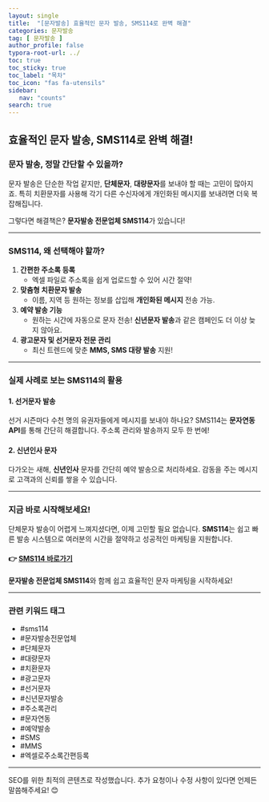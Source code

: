 ```yaml
---
layout: single
title:  "[문자발송] 효율적인 문자 발송, SMS114로 완벽 해결"
categories: 문자발송
tag: [ 문자발송 ]
author_profile: false
typora-root-url: ../
toc: true
toc_sticky: true
toc_label: "목차"
toc_icon: "fas fa-utensils" 
sidebar:
   nav: "counts"
search: true
---
```


## **효율적인 문자 발송, SMS114로 완벽 해결!**

### **문자 발송, 정말 간단할 수 있을까?**

문자 발송은 단순한 작업 같지만, **단체문자**, **대량문자**를 보내야 할 때는 고민이 많아지죠. 특히 치환문자를 사용해 각기 다른 수신자에게 개인화된 메시지를 보내려면 더욱 복잡해집니다.

그렇다면 해결책은? **문자발송 전문업체 SMS114**가 있습니다!

------

### **SMS114, 왜 선택해야 할까?**

1. **간편한 주소록 등록**
   - 엑셀 파일로 주소록을 쉽게 업로드할 수 있어 시간 절약!
2. **맞춤형 치환문자 발송**
   - 이름, 지역 등 원하는 정보를 삽입해 **개인화된 메시지** 전송 가능.
3. **예약 발송 기능**
   - 원하는 시간에 자동으로 문자 전송! **신년문자 발송**과 같은 캠페인도 더 이상 늦지 않아요.
4. **광고문자 및 선거문자 전문 관리**
   - 최신 트렌드에 맞춘 **MMS, SMS 대량 발송** 지원!

------

### **실제 사례로 보는 SMS114의 활용**

#### **1. 선거문자 발송**

선거 시즌마다 수천 명의 유권자들에게 메시지를 보내야 하나요?
 SMS114는 **문자연동 API**를 통해 간단히 해결합니다. 주소록 관리와 발송까지 모두 한 번에!

#### **2. 신년인사 문자**

다가오는 새해, **신년인사** 문자를 간단히 예약 발송으로 처리하세요.
 감동을 주는 메시지로 고객과의 신뢰를 쌓을 수 있습니다.

------

### **지금 바로 시작해보세요!**

단체문자 발송이 어렵게 느껴지셨다면, 이제 고민할 필요 없습니다.
 **SMS114**는 쉽고 빠른 발송 시스템으로 여러분의 시간을 절약하고 성공적인 마케팅을 지원합니다.

#### **👉 [SMS114 바로가기](https://sms114.co.kr/)**

**문자발송 전문업체 SMS114**와 함께 쉽고 효율적인 문자 마케팅을 시작하세요!

------

### **관련 키워드 태그**

- \#sms114
- \#문자발송전문업체
- \#단체문자
- \#대량문자
- \#치환문자
- \#광고문자
- \#선거문자
- \#신년문자발송
- \#주소록관리
- \#문자연동
- \#예약발송
- \#SMS
- \#MMS
- \#엑셀로주소록간편등록

------

SEO를 위한 최적의 콘텐츠로 작성했습니다. 추가 요청이나 수정 사항이 있다면 언제든 말씀해주세요! 😊